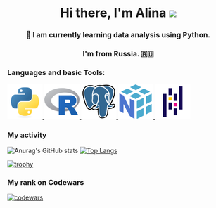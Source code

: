 <h1 align="center">Hi there, I'm Alina</a> 
<img src="https://github.com/blackcater/blackcater/raw/main/images/Hi.gif" height="32"/></h1>
<h3 align="center">🔭 I am currently learning data analysis using Python.</h3>
<h3 align="center">I'm from Russia. 🇷🇺 </h3>


<h3 align="left">Languages and basic Tools:</h3>
<p align="left">
  <a href="https://www.python.org" target="_blank"> <img src="https://github.com/devicons/devicon/blob/master/icons/python/python-original.svg" alt="python" width="80" height="80" /> </a>
    <a href="https://www.python.org" target="_blank"> <img src="https://github.com/devicons/devicon/blob/master/icons/r/r-original.svg" alt="python" width="80" height="80" /> </a>
        <a href="https://www.python.org" target="_blank"> <img src="https://github.com/devicons/devicon/blob/master/icons/postgresql/postgresql-original.svg" alt="python" width="80" height="80" /> </a>
    <a href="https://www.python.org" target="_blank"> <img src="https://github.com/devicons/devicon/blob/master/icons/numpy/numpy-original.svg" alt="python" width="80" height="80" /> </a>
    <a href="https://www.python.org" target="_blank"> <img src="https://github.com/devicons/devicon/blob/master/icons/pandas/pandas-original.svg" alt="python" width="80" height="80" /> </a>
</p>

<h3 align="left">My activity</h3>

![Anurag's GitHub stats](https://github-readme-stats.vercel.app/api?username=Alina1303&theme=default&show_icons=true)
[![Top Langs](https://github-readme-stats.vercel.app/api/top-langs/?username=Alina1303&layout=anuraghazra)](https://github.com/anuraghazra/github-readme-stats)

[![trophy](https://github-profile-trophy.vercel.app/?username=Alina1303)](https://github.com/ryo-ma/github-profile-trophy)

<h3 align="left">My rank on Codewars</h3>

[![codewars](https://www.codewars.com/users/Alina1303/badges/large)](https://www.codewars.com/users/Alina1303)   
 

